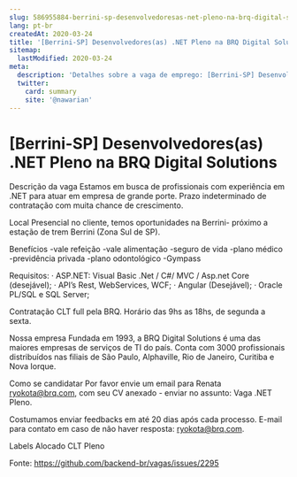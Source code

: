 ```yaml
---
slug: 586955884-berrini-sp-desenvolvedoresas-net-pleno-na-brq-digital-solutions
lang: pt-br
createdAt: 2020-03-24
title: '[Berrini-SP] Desenvolvedores(as) .NET Pleno na BRQ Digital Solutions - Vaga de Emprego'
sitemap:
  lastModified: 2020-03-24
meta:
  description: 'Detalhes sobre a vaga de emprego: [Berrini-SP] Desenvolvedores(as) .NET Pleno na BRQ Digital Solutions'
  twitter:
    card: summary
    site: '@nawarian'
---
```


# [Berrini-SP] Desenvolvedores(as) .NET Pleno na BRQ Digital Solutions

Descrição da vaga
Estamos em busca de profissionais com experiência em .NET para atuar em empresa de grande porte. Prazo indeterminado de contratação com muita chance de crescimento.

Local
Presencial no cliente, temos oportunidades na Berrini- próximo a estação de trem Berrini (Zona Sul de SP).

Benefícios
-vale refeição
-vale alimentação
-seguro de vida
-plano médico
-previdência privada
-plano odontológico
-Gympass

Requisitos:
· ASP.NET: Visual Basic .Net / C#/ MVC / Asp.net Core (desejável);
· API’s Rest, WebServices, WCF;
· Angular (Desejável);
· Oracle PL/SQL e SQL Server;

Contratação
CLT full pela BRQ.
Horário das 9hs as 18hs, de segunda a sexta.

Nossa empresa
Fundada em 1993, a BRQ Digital Solutions é uma das maiores empresas de serviços de TI do país. Conta com 3000 profissionais distribuídos nas filiais de São Paulo, Alphaville, Rio de Janeiro, Curitiba e Nova Iorque.

Como se candidatar
Por favor envie um email para Renata ryokota@brq.com, com seu CV anexado - enviar no assunto: Vaga .NET Pleno.

Costumamos enviar feedbacks em até 20 dias após cada processo.
E-mail para contato em caso de não haver resposta: ryokota@brq.com.

Labels
Alocado
CLT
Pleno

Fonte: https://github.com/backend-br/vagas/issues/2295